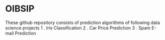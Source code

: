 # OIBSIP
These github repository consists of prediction algorithms of following data science projects 1 . Iris Classification 2 . Car Price Prediction 3 . Spam E-mail Prediction

